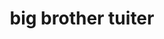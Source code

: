 ---
layout: post
title:  "big brother tuiter"
day: "2024-02-17"
img: "/img/blog/bbbot.jpeg"
text: "
fiquei o últimos 3 dias só montando um bot de twitter (@bigbrothertuite), não consegui concentar em nenhuma outra coisa enquanto isso<br/>
<br/>
estou ficando mais ansioso pro resultado da avaliação neuropsicológica, esses dias tá ficando muito difícil responder mensagens, fazer tarefas de casa e trabalhar de home office por conta da atenção. só consigo focar em uma quantidade limitada de coisas<br/>
<br/>
no momento estou ignorando algumas pessoas no instagram, além do meu primo no whatsapp, uma amiga que está preocupada com emprego e algumas vezes até minha mãe eu fico sem responder<br/>
<br/>
mas o bot que eu montei está ficando legalzinho? talvez? eu gostei.<br/>
<br/>
acho que vai ser levemente flopado mas estou tranquilo com isso. se tiver mais que 30 pessoas prestando atenção pode dar merda. só queria um pouco de ajuda na parte criativa
"
---